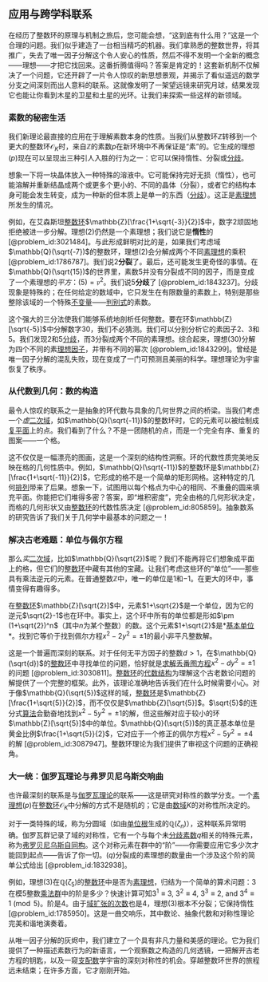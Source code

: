 ## 应用与跨学科联系

在经历了整数环的原理与机制之旅后，您可能会想，“这到底有什么用？”这是一个合理的问题。我们似乎建造了一台相当精巧的机器。我们拿熟悉的整数世界，将其推广，失去了唯一因子分解这个令人安心的性质，然后不得不发明一个全新的概念——理想——才把它找回来。这番折腾值得吗？答案是肯定的！这套新机制不仅解决了一个问题，它还开辟了一片令人惊叹的新思想景观，并揭示了看似遥远的数学分支之间深刻而出人意料的联系。这就像发明了一架望远镜来研究月球，结果发现它也能让你看到木星的卫星和土星的光环。让我们来探索一些这样的新领域。

### 素数的秘密生活

我们新理论最直接的应用在于理解素数本身的性质。当我们从整数环$\mathbb{Z}$转移到一个更大的整数环$\mathcal{O}_K$时，来自$\mathbb{Z}$的素数$p$在新环境中不再保证是“素”的。它生成的理想$(p)$现在可以呈现出三种引人入胜的行为之一：它可以保持惰性、分裂或[分歧](@article_id:372077)。

想象一下将一块晶体放入一种特殊的溶液中。它可能保持完好无损（惰性），也可能溶解并重新结晶成两个或更多个更小的、不同的晶体（分裂），或者它的结构本身可能会发生转变，成为一种新的但本质上是单一的东西（[分歧](@article_id:372077)）。这正是[素理想](@article_id:314438)所发生的情况。

例如，在艾森斯坦[整数环](@article_id:316121)$\mathbb{Z}[\frac{1+\sqrt{-3}}{2}]$中，数字2顽固地拒绝被进一步分解。理想$(2)$仍然是一个素理想；我们说它是**惰性**的 [@problem_id:3021484]。与此形成鲜明对比的是，如果我们考虑域$\mathbb{Q}(\sqrt{-7})$的整数环，理想$(2)$会分解成两个不同[素理想](@article_id:314438)的乘积 [@problem_id:1786787]。我们说2**分裂**了。最后，还可能发生更奇怪的事情。在$\mathbb{Q}(\sqrt{15})$的世界里，素数5并没有分裂成不同的因子，而是变成了一个素理想的*平方*：$(5) = \mathfrak{p}^2$。我们说5**分歧**了 [@problem_id:1843237]。分歧现象是特殊的；在任何给定的数域中，它只发生在有限数量的素数上，特别是那些整除该域的一个特殊[不变量](@article_id:309269)——[判别式](@article_id:313033)的素数。

这个强大的三分法使我们能够系统地剖析任何整数。要在环$\mathbb{Z}[\sqrt{-5}]$中分解数字30，我们不必猜测。我们可以分别分析它的素因子2、3和5。我们发现2和5[分歧](@article_id:372077)，而3分裂成两个不同的素理想。综合起来，理想$(30)$分解为四个不同的素[理想因子](@article_id:298393)，并带有不同的幂次 [@problem_id:1843299]。曾经是唯一因子分解的混乱失败，现在变成了一门可预测且美丽的科学。理想理论为宇宙恢复了秩序。

### 从代数到几何：数的构造

最令人惊叹的联系之一是抽象的环代数与具象的几何世界之间的桥梁。当我们考虑一个*虚*[二次域](@article_id:314684)，如$\mathbb{Q}(\sqrt{-11})$的整数环时，它的元素可以被绘制成[复平面](@article_id:318633)上的点。我们看到了什么？不是一团随机的点，而是一个完全有序、重复的图案——一个格。

这不仅仅是一幅漂亮的图画，这是一个深刻的结构性洞察。环的代数性质完美地反映在格的几何性质中。例如，$\mathbb{Q}(\sqrt{-11})$的整数环是$\mathbb{Z}[\frac{1+\sqrt{-11}}{2}]$，它形成的格不是一个简单的矩形网格。这种特定的几何[排列](@article_id:296886)带来了后果。想象一下，试图用以每个格点为中心的相同、不重叠的圆来填充平面。你能把它们堆得多密？答案，即“堆积密度”，完全由格的几何形状决定，而格的几何形状又由[整数环](@article_id:316121)的代数性质决定 [@problem_id:805859]。抽象数系的研究告诉了我们关于几何学中最基本的问题之一！

### 解决古老难题：单位与佩尔方程

那么*实*[二次域](@article_id:314684)，比如$\mathbb{Q}(\sqrt{2})$呢？我们不能再将它们想象成平面上的格，但它们的[整数环](@article_id:316121)中藏有其他的宝藏。让我们考虑这些环的“单位”——那些具有乘法逆元的元素。在普通整数$\mathbb{Z}$中，唯一的单位是$1$和$-1$。在更大的环中，事情变得有趣得多。

在[整数环](@article_id:316121)$\mathbb{Z}[\sqrt{2}]$中，元素$1+\sqrt{2}$是一个单位，因为它的逆元$\sqrt{2}-1$也在环中。事实上，这个环中所有的单位都是形如$\pm (1+\sqrt{2})^n$（其中$n$为某个整数）的数。这个元素$1+\sqrt{2}$是*[基本单位](@article_id:309297)*。找到它等价于找到佩尔方程$x^2 - 2y^2 = \pm 1$的最小非平凡整数解。

这是一个普遍而深刻的联系。对于任何无平方因子的整数$d>1$，在$\mathbb{Q}(\sqrt{d})$的[整数环](@article_id:316121)中寻找单位的问题，恰好就是[求解丢番图方程](@article_id:309930)$x^2 - dy^2 = \pm 1$的问题 [@problem_id:3030811]。[整数环](@article_id:316121)的[代数结构](@article_id:297503)为理解这个古老数论问题的解提供了一个完整的框架。此外，该理论准确地告诉我们在什么时候需要小心。对于像$\mathbb{Q}(\sqrt{5})$这样的域，[整数环](@article_id:316121)是$\mathbb{Z}[\frac{1+\sqrt{5}}{2}]$，而不仅仅是$\mathbb{Z}[\sqrt{5}]$。$\sqrt{5}$的连分式[算法](@article_id:331821)会勤奋地找到$x^2-5y^2=\pm 1$的解，但这些解对应于较小的环$\mathbb{Z}[\sqrt{5}]$中的单位。$\mathbb{Q}(\sqrt{5})$的真正基本单位是黄金比例$\frac{1+\sqrt{5}}{2}$，它对应于一个修正的佩尔方程$x^2-5y^2=\pm 4$的解 [@problem_id:3087947]。整数环理论为我们提供了审视这个问题的正确视角。

### 大一统：伽罗瓦理论与弗罗贝尼乌斯交响曲

也许最深刻的联系是与[伽罗瓦理论](@article_id:297130)的联系——这是研究对称性的数学分支。一个[素理想](@article_id:314438)$(p)$在[整数环](@article_id:316121)$\mathcal{O}_K$中分解的方式不是随机的；它是由[数域](@article_id:315968)$K$的对称性所决定的。

对于一类特殊的域，称为分圆域（如由[单位根](@article_id:303737)生成的$\mathbb{Q}(\zeta_n)$），这种联系异常明确。伽罗瓦群记录了域的对称性，它有一个与每个未[分歧素数](@article_id:362597)$q$相关的特殊元素，称为[弗罗贝尼乌斯自同构](@article_id:314887)。这个对称元素在群中的“阶”——你需要应用它多少次才能回到起点——告诉了你一切。$(q)$分裂成的素理想的数量由一个涉及这个阶的简单公式给出 [@problem_id:1832938]。

例如，理想$(3)$在$\mathbb{Q}(\zeta_5)$的[整数环](@article_id:316121)中是否为[素理想](@article_id:314438)，归结为一个简单的算术问题：3在模5整数[乘法群](@article_id:316383)中的阶是多少？快速计算可知$3^1\equiv 3$, $3^2\equiv 4$, $3^3\equiv 2$, and $3^4\equiv 1 \pmod 5$。阶是4。由于[域扩张的次数](@article_id:309849)也是4，理想$(3)$根本不分裂；它保持惰性 [@problem_id:1785950]。这是一曲交响乐，其中数论、抽象代数和对称性理论完美和谐地演奏着。

从唯一因子分解的灰烬中，我们建立了一个具有非凡力量和美感的理论。它为我们提供了一种描述素数行为的新语言，一个观察数之构造的几何透镜，一把解开古老方程的钥匙，以及一窥[支配数](@article_id:339825)学宇宙的深刻对称性的机会。穿越整数环世界的旅程远未结束；在许多方面，它才刚刚开始。